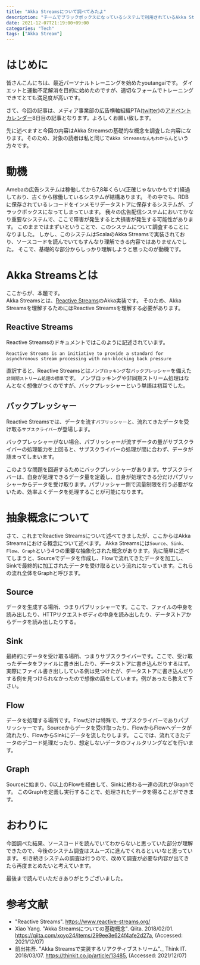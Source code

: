 ```yaml
---
title: "Akka Streamsについて調べてみたよ"
description: "チームでブラックボックスになっているシステムで利用されているAkka Streamsについて調べました。"
date: 2021-12-07T21:19:00+09:00
categories: "Tech"
tags: ["Akka Stream"]
---
```


# はじめに
皆さんこんにちは、最近パーソナルトレーニングを始めたyoutangaiです。
ダイエットと運動不足解消を目的に始めたのですが、適切なフォームでトレーニングできてとても満足度が高いです。

さて、今回の記事は、メディア事業部の広告横軸組織PTA([twitter](https://twitter.com/PTA_CyberAgent))の[アドベントカレンダー](https://adventar.org/calendars/6450)8日目の記事となります。よろしくお願い致します。

先に述べますと今回の内容はAkka Streamsの基礎的な概念を調査した内容になります。そのため、対象の読者は私と同じで`Akka Streamsなんもわからん`という方々です。

# 動機
Amebaの広告システムは稼働してから7,8年くらい(正確じゃないかもです)経過しており、古くから稼働しているシステムが結構あります。
その中でも、RDBに保存されているレコードをインメモリデータストアに保存するシステムが、ブラックボックスになってしまっています。
我々の広告配信システムにおいてかなり重要なシステムで、ここで障害が発生すると大損害が発生する可能性があります。
このままではまずいということで、このシステムについて調査することになりました。
しかし、このシステムはScalaのAkka Streamsで実装されており、ソースコードを読んでいてもすんなり理解できる内容ではありませんでした。
そこで、基礎的な部分からしっかり理解しようと思ったのが動機です。

# Akka Streamsとは
ここからが、本題です。\
Akka Streamsとは、[Reactive Streams](https://www.reactive-streams.org/)のAkka実装です。
そのため、Akka Streamsを理解するためにはReactive Streamsを理解する必要があります。

## Reactive Streams
Reactive Streamsのドキュメントではこのように記述されています。
```
Reactive Streams is an initiative to provide a standard for asynchronous stream processing with non-blocking back pressure
```
直訳すると、Reactive Streamsとは`ノンブロッキング`な`バックプレッシャー`を備えた`非同期ストリーム処理の標準`です。
ノンブロッキングや非同期ストリーム処理はなんとなく想像がつくのですが、バックプレッシャーという単語は初耳でした。

## バックプレッシャー
Reactive Streamsでは、データを流す`パブリッシャー`と、流れてきたデータを受け取る`サブスクライバー`が登場します。

バックプレッシャーがない場合、パブリッシャーが流すデータの量がサブスクライバーの処理能力を上回ると、サブスクライバーの処理が間に合わず、データが詰まってしまいます。

このような問題を回避するためにバックプレッシャーがあります。サブスクライバーは、自身が処理できるデータ量を定義し、自身が処理できる分だけパブリッシャーからデータを受け取ります。パブリッシャー側で流量制限を行う必要がないため、効率よくデータを処理することが可能になります。

# 抽象概念について
さて、これまでReactive Streamsについて述べてきましたが、ここからはAkka Streamsにおける概念について述べます。
Akka Streamsには`Source`、`Sink`、`Flow`、`Graph`という4つの重要な抽象化された概念があります。先に簡単に述べてしまうと、Sourceでデータを作成し、Flowで流れてきたデータを加工し、Sinkで最終的に加工されたデータを受け取るという流れになっています。これらの流れ全体をGraphと呼びます。

## Source
データを生成する場所、つまりパブリッシャーです。ここで、ファイルの中身を読み出したり、HTTPリクエストボディの中身を読み出したり、データストアからデータを読み出したりする。

## Sink
最終的にデータを受け取る場所、つまりサブスクライバーです。ここで、受け取ったデータをファイルに書き出したり、データストアに書き込んだりするはず。実際にファイル書き出ししている例は見つけたが、データストアに書き込んだりする例を見つけられなかったので想像の話をしています。例があったら教えて下さい。

## Flow
データを処理する場所です。Flowだけは特殊で、サブスクライバーでありパブリッシャーです。Sourceからデータを受け取ったり、FlowからFlowへデータが流れたり、FlowからSinkにデータを流したりします。
ここでは、流れてきたデータのデコード処理だったり、想定しないデータのフィルタリングなどを行います。

## Graph
Sourceに始まり、0以上のFlowを経由して、Sinkに終わる一連の流れがGraphです。
このGraphを定義し実行することで、処理されたデータを得ることができます。

# おわりに
今回調べた結果、ソースコードを読んでいてわからないと思っていた部分が理解できたので、今後のシステム調査はスムーズに進んでくれるといいなと思っています。
引き続きシステムの調査は行うので、改めて調査が必要な内容が出てきたら再度まとめたいと考えています。

最後まで読んでいただきありがとうございました。

# 参考文献
- "Reactive Streams". https://www.reactive-streams.org/
- Xiao Yang. "Akka Streamsについての基礎概念". Qiita. 2018/02/01. https://qiita.com/xoyo24/items/299ee3e624f4afe2d27a, (Accessed: 2021/12/07)
- 前出祐吾. "Akka Streamsで実装するリアクティブストリーム"._ Think IT. 2018/03/07. https://thinkit.co.jp/article/13485, (Accessed: 2021/12/07)
